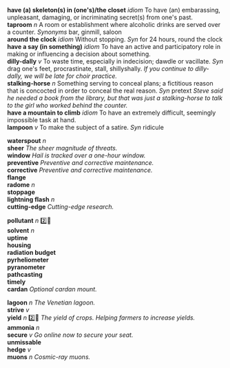 

__have (a) skeleton(s) in (one's)/the closet__ _idiom_ To have (an) embarassing, unpleasant, damaging, or incriminating secret(s) from one's past.  
__taproom__ _n_ A room or establishment where alcoholic drinks are served over a counter. _Synonyms_ bar, ginmill, saloon  
__around the clock__ _idiom_ Without stopping. _Syn_ for 24 hours, round the clock  
__have a say (in something)__ _idiom_ To have an active and participatory role in making or influencing a decision about something.  
__dilly-dally__ _v_ To waste time, especially in indecision; dawdle or vacillate. _Syn_ drag one's feet, procrastinate, stall, shillyshally. _If you continue to dilly-dally, we will be late for choir practice._  
__stalking-horse__ _n_ Something serving to conceal plans; a fictitious reason that is concocted in order to conceal the real reason. _Syn_ pretext _Steve said he needed a book from the library, but that was just a stalking-horse to talk to the girl who worked behind the counter._  
__have a mountain to climb__ _idiom_ To have an extremely difficult, seemingly impossible task at hand.  
__lampoon__ _v_ To make the subject of a satire. _Syn_ ridicule  

__waterspout__ _n_  
__sheer__ _The sheer magnitude of threats._  
__window__ _Hail is tracked over a one-hour window._  
__preventive__ _Preventive and corrective maintenance._  
__corrective__ _Preventive and corrective maintenance._  
__flange__  
__radome__ _n_  
__stoppage__  
__lightning flash__ _n_  
__cutting-edge__ _Cutting-edge research._  

__pollutant__ _n_ :two::hammer:  
__solvent__ _n_  
__uptime__  
__housing__  
__radiation budget__  
__pyrheliometer__  
__pyranometer__  
__pathcasting__  
__timely__  
__cardan__ _Optional cardan mount._  

__lagoon__ _n_ _The Venetian lagoon._  
__strive__ _v_  
__yield__ _n_ :two::hammer: _The yield of crops._ _Helping farmers to increase yields._  
__ammonia__ _n_  
__secure__ _v_ _Go online now to secure your seat._  
__unmissable__  
__hedge__ _v_  
__muons__ _n_ _Cosmic-ray muons._  
